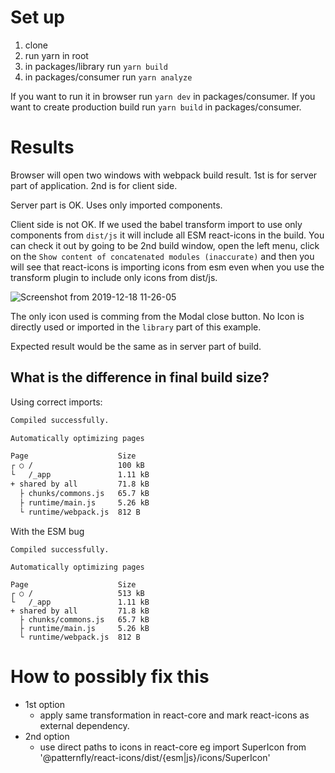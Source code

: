 # Set up

1. clone
2. run yarn in root
3. in packages/library run `yarn build`
4. in packages/consumer run `yarn analyze`

If you want to run it in browser run `yarn dev` in packages/consumer. If you want to create production build run `yarn build` in packages/consumer.

# Results

Browser will open two windows with webpack build result. 1st is for server part of application. 2nd is for client side.

Server part is OK. Uses only imported components.

Client side is not OK. If we used the babel transform import to use only components from `dist/js` it will include all ESM react-icons in the build.
You can check it out by going to be 2nd build window, open the left menu, click on the `Show content of concatenated modules (inaccurate)` and then you will see that react-icons is importing icons from esm even when you use the transform plugin to include only icons from dist/js.

![Screenshot from 2019-12-18 11-26-05](https://user-images.githubusercontent.com/22619452/71078263-4cbe5680-2189-11ea-935c-b27ea0ae615f.png)

The only icon used is comming from the Modal close button. No Icon is directly used or imported in the `library` part of this example.

Expected result would be the same as in server part of build.

## What is the difference in final build size?
Using correct imports:

```bash
Compiled successfully.

Automatically optimizing pages  

Page                    Size
┌ ○ /                   100 kB
└   /_app               1.11 kB
+ shared by all         71.8 kB
  ├ chunks/commons.js   65.7 kB
  ├ runtime/main.js     5.26 kB
  └ runtime/webpack.js  812 B

```

With the ESM bug
```
Compiled successfully.

Automatically optimizing pages  

Page                    Size
┌ ○ /                   513 kB
└   /_app               1.11 kB
+ shared by all         71.8 kB
  ├ chunks/commons.js   65.7 kB
  ├ runtime/main.js     5.26 kB
  └ runtime/webpack.js  812 B
```


# How to possibly fix this

- 1st option
  - apply same transformation in react-core and mark react-icons as external dependency.
 - 2nd option
   - use direct paths to icons in react-core eg import SuperIcon from '@patternfly/react-icons/dist/{esm|js}/icons/SuperIcon'
